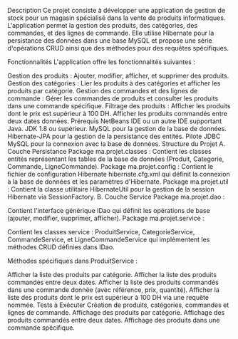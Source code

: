 Description
Ce projet consiste à développer une application de gestion de stock pour un magasin spécialisé dans la vente de produits informatiques. L'application permet la gestion des produits, des catégories, des commandes, et des lignes de commande. Elle utilise Hibernate pour la persistance des données dans une base MySQL et propose une série d'opérations CRUD ainsi que des méthodes pour des requêtes spécifiques.

Fonctionnalités
L'application offre les fonctionnalités suivantes :

Gestion des produits : Ajouter, modifier, afficher, et supprimer des produits.
Gestion des catégories : Lier les produits à des catégories et afficher les produits par catégorie.
Gestion des commandes et des lignes de commande : Gérer les commandes de produits et consulter les produits dans une commande spécifique.
Filtrage des produits :
Afficher les produits dont le prix est supérieur à 100 DH.
Afficher les produits commandés entre deux dates données.
Prérequis
NetBeans IDE ou un autre IDE supportant Java.
JDK 1.8 ou supérieur.
MySQL pour la gestion de la base de données.
Hibernate-JPA pour la gestion de la persistance des entités.
Pilote JDBC MySQL pour la connexion avec la base de données.
Structure du Projet
A. Couche Persistance
Package ma.projet.classes :
Contient les classes entités représentant les tables de la base de données (Produit, Categorie, Commande, LigneCommande).
Package ma.projet.config :
Contient le fichier de configuration Hibernate hibernate.cfg.xml qui définit la connexion à la base de données et les paramètres d'Hibernate.
Package ma.projet.util :
Contient la classe utilitaire HibernateUtil pour la gestion de la session Hibernate via SessionFactory.
B. Couche Service
Package ma.projet.dao :

Contient l'interface générique IDao<T> qui définit les opérations de base (ajouter, modifier, supprimer, afficher).
Package ma.projet.service :

Contient les classes service : ProduitService, CategorieService, CommandeService, et LigneCommandeService qui implémentent les méthodes CRUD définies dans IDao.

Méthodes spécifiques dans ProduitService :

Afficher la liste des produits par catégorie.
Afficher la liste des produits commandés entre deux dates.
Afficher la liste des produits commandés dans une commande donnée (avec référence, prix, quantité).
Afficher la liste des produits dont le prix est supérieur à 100 DH via une requête nommée.
Tests à Exécuter
Création de produits, catégories, commandes et lignes de commande.
Affichage des produits par catégorie.
Affichage des produits commandés entre deux dates.
Affichage des produits dans une commande spécifique.
